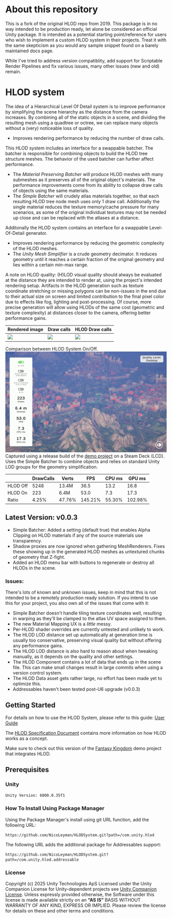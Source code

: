 # About this repository
This is a fork of the original HLOD repo from 2019. This package is in no way intended to be production ready, let alone be considered an official Unity package. 
It is intended as a potential starting point/reference for users who wish to implement a custom HLOD system in their projects.
Treat it with the same skepticism as you would any sample snippet found on a barely maintained docs page.

While I've tried to address version compatiblity, add support for Scriptable Render Pipelines and fix various issues, many other issues (new and old) remain.

# HLOD system
The idea of a Hierarchical Level Of Detail system is to improve performance by simplifying the scene hierarchy as the distance from the camera increases.
By combining all of the static objects in a scene, and dividing the resulting mesh using a quadtree or octree, we can replace many objects without a (very) noticeable loss of quality.
* Improves rendering performance by reducing the number of draw calls.

This HLOD system includes an interface for a swappable batcher. The batcher is responsible for combining objects to build the HLOD tree structure meshes. The behavior of the used batcher can further affect performance.
* The *Material Preserving Batcher* will produce HLOD meshes with many submeshes as it preserves all of the original object's materials. The performance improvements come from its ability to collapse draw calls of objects using the same materials.
* The *Simple Batcher* will crudely atlas materials together, so that each resulting HLOD tree node mesh uses only 1 draw call. Additionally the single material reduces the texture memory/cache pressure for many scenarios, as some of the original individual textures may not be needed up close and can be replaced with the atlases at a distance.

Additonally the HLOD system contains an interface for a swappable Level-Of-Detail generator.
* Improves rendering performance by reducing the geometric complexity of the HLOD meshes.
* The *Unity Mesh Simplifier* is a crude geometry decimator. It reduces geometry until it reaches a certain fraction of the original geometry and lies within a certain min-max range.

A note on HLOD quality:
(H)LOD visual quality should always be evaluated at the distance they are intended to render at, using the project's intended rendering setup.
Artifacts in the HLOD generation such as texture coordinate stretching or missing polygons can be non-issues in the end due to their actual size on screen and limited contribution to the final pixel color due to effects like fog, lighting and post-processing.
Of course, more precise generation will allow using HLODs of the same cost (geometric and texture complexity) at distances closer to the camera, offering better performance gains. 

| Rendered image  | Draw calls | HLOD Draw calls |
| --- | --- | --- |
| ![](Documentation~/Images/overview_1.jpg) | ![](Documentation~/Images/overview_2.jpg)  | ![](Documentation~/Images/overview_3.jpg)|

Comparison between HLOD System On/Off.
![](Documentation~/Images/SteamDeck_Release_OnOffComp.gif)
Captured using a release build of the [demo project][demoProject] on a Steam Deck (LCD).
Uses the Simple Batcher to combine objects and relies on standard Unity LOD groups for the geometry simplification.

||DrawCalls|Verts|FPS|CPU ms|GPU ms|
|---|---|---|---|---|---|
|HLOD Off|5248|13.4M|36.5|13.2|16.8|
|HLOD On|223|6.4M|53.0|7.3|17.3|
|Ratio|4.25%|47.76%|145.21%|55.30%|102.98%|

## Latest Version: v0.0.3
* Simple Batcher: Added a setting (default true) that enables Alpha Clipping on HLOD materials if any of the source materials use transparency.
* Shadow proxies are now ignored when gathering MeshRenderers. Fixes these showing up in the generated HLOD meshes as untextured chunks of geometry that Z-fight.
* Added an HLOD menu bar with buttons to regenerate or destroy all HLODs in the scene.

### Issues:
There's lots of known and unknown issues, keep in mind that this is not intended to be a remotely production ready solution.
If you intend to use this for your project, you also own all of the issues that come with it:

* Simple Batcher doesn't handle tiling texture coordinates well, resulting in warping as they'll be clamped to the atlas UV space assigned to them.
* The new Material Mapping UX is a *little* messy.
* Per-HLOD shader overrides are currently untested and unlikely to work.
* The HLOD LOD distance set up automatically at generation time is usually too conservative, preserving visual quality but without offering any performance gains.
* The HLOD LOD distance is also hard to reason about when tweaking manually, as it depends on the quality and other settings.
* The HLOD Component contains a lot of data that ends up in the scene file. This can make small changes result in large commits when using a version control system.
* The HLOD Data asset gets rather large, no effort has been made yet to optimize this.
* Addressables haven't been tested post-U6 upgrade (v0.0.3)

## Getting Started
For details on how to use the HLOD System, please refer to this guide: [User Guide][userGuide]

The [HLOD Specification Document][specDoc] contains more information on how HLOD works as a concept.

Make sure to check out this version of the [Fantasy Kingdom][demoProject] demo project that integrates HLOD.

## Prerequisites
### Unity
```
Unity Version: 6000.0.35f1
```
### How To Install Using Package Manager
Using the Package Manager's install using git URL function, add the following URL:
```
https://github.com/NicoLeyman/HLODSystem.git?path=/com.unity.hlod
```
The following URL adds the additional package for Addressables support:
```
https://github.com/NicoLeyman/HLODSystem.git?path=/com.unity.hlod.addressable
```

### License
Copyright (c) 2025 Unity Technologies ApS
Licensed under the Unity Companion License for Unity-dependent projects see [Unity Companion License][license].
Unless expressly provided otherwise, the Software under this license is made available strictly on an **“AS IS”** BASIS WITHOUT WARRANTY OF ANY KIND, EXPRESS OR IMPLIED. Please review the license for details on these and other terms and conditions.

[license]: <https://unity3d.com/legal/licenses/Unity_Companion_License>
[demoProject]: <https://github.com/Unity-Technologies/HLODSystemDemo>
[specDoc]: <https://docs.google.com/document/d/1RzIvdiISPzoW_Tp6_Qia4Zt7fcl6ehoXTpVGLIFZ49A>
[userGuide]: <https://docs.google.com/document/d/1jZ9dforSSUTokTmprunayq7d3LUTv2aQK63IbtS-QzU>
